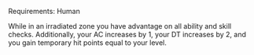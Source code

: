 Requirements: Human

While in an irradiated zone you have advantage on all ability and skill checks. Additionally, your AC increases by 1, your DT increases by 2, and you gain temporary hit points equal to your level.